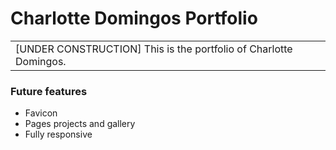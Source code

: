 # Charlotte Domingos Portfolio
<table>
	<tr>
		<td>
			[UNDER CONSTRUCTION]
            This is the portfolio of Charlotte Domingos.
		</td>
	</tr>
</table>

### Future features
- Favicon
- Pages projects and gallery
- Fully responsive
